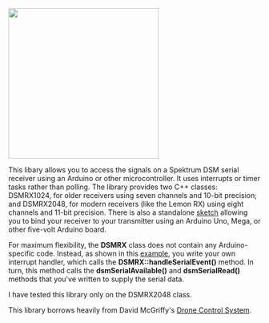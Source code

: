 <img src="lemonrx.png" width=300>

This libary allows you to access the signals on a Spektrum DSM
serial receiver using an Arduino or other microcontroller.  It uses interrupts
or timer tasks rather than polling. The library provides two C++ classes: DSMRX1024, for
older receivers using seven channels and 10-bit precision; and DSMRX2048,
for modern receivers (like the Lemon RX) using eight channels and 11-bit
precision.  There is also a standalone
[sketch](https://github.com/simondlevy/DSMRX/tree/master/examples/BindSpektrum)
allowing you to bind your receiver to your transmitter using an Arduino Uno,
Mega, or other five-volt Arduino board.  

For maximum flexibility, the <b>DSMRX</b> class does not contain any Arduino-specific code.
Instead, as shown in this [example](https://github.com/simondlevy/DSMRX/blob/master/examples/ReadSpektrum/ReadSpektrum.ino#L27-L42), you write your own interrupt handler, which calls
the <b>DSMRX::handleSerialEvent()</b> method.  In turn, this method
calls the <b>dsmSerialAvailable()</b> and <b>dsmSerialRead()</b> methods that you've written to
supply the serial data.

I have tested this library only on the DSMRX2048 class.

This library borrows heavily from David McGriffy's [Drone Control
System](https://github.com/dmcgriffy/DroneControlSystem/blob/master/DCS/RX.cpp).

